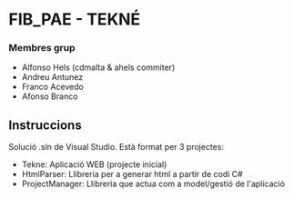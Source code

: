 # FIB_PAE - TEKNÉ

### Membres grup

- Alfonso Hels (cdmalta & ahels commiter)
- Andreu Antunez
- Franco Acevedo
- Afonso Branco

## Instruccions

Solució .sln de Visual Studio. Està format per 3 projectes:
- Tekne: Aplicació WEB (projecte inicial)
- HtmlParser: Llibreria per a generar html a partir de codi C#
- ProjectManager: Llibreria que actua com a model/gestió de l'aplicació
